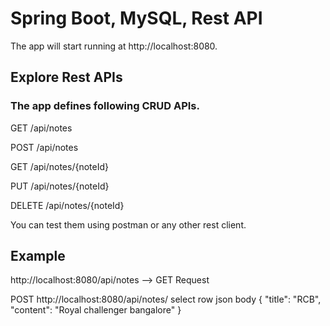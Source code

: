 # Spring Boot, MySQL, Rest API

The app will start running at http://localhost:8080.

## Explore Rest APIs

### The app defines following CRUD APIs.

GET /api/notes

POST /api/notes

GET /api/notes/{noteId}

PUT /api/notes/{noteId}

DELETE /api/notes/{noteId}

You can test them using postman or any other rest client.

## Example
http://localhost:8080/api/notes --> GET Request

POST 
http://localhost:8080/api/notes/
select row json body
{
    "title": "RCB",
    "content": "Royal challenger bangalore"
}


